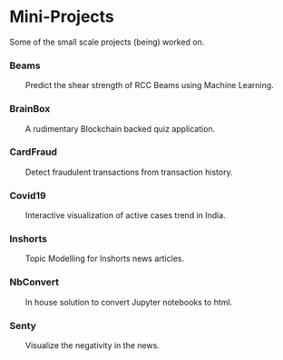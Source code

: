 # Mini-Projects
Some of the small scale projects (being) worked on.

### Beams
&emsp;&emsp;Predict the shear strength of RCC Beams using Machine Learning.

### BrainBox
&emsp;&emsp;A rudimentary Blockchain backed quiz application.

### CardFraud
&emsp;&emsp;Detect fraudulent transactions from transaction history.

### Covid19
&emsp;&emsp;Interactive visualization of active cases trend in India.

### Inshorts
&emsp;&emsp;Topic Modelling for Inshorts news articles.

### NbConvert
&emsp;&emsp;In house solution to convert Jupyter notebooks to html.

### Senty
&emsp;&emsp;Visualize the negativity in the news.